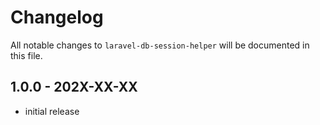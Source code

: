 # Changelog

All notable changes to `laravel-db-session-helper` will be documented in this file.

## 1.0.0 - 202X-XX-XX

- initial release

